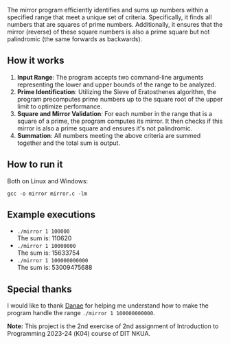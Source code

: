 The mirror program efficiently identifies and sums up numbers within a specified range that meet a unique set of criteria. Specifically, it finds all numbers that are squares of prime numbers. Additionally, it ensures that the mirror (reverse) of these square numbers is also a prime square but not palindromic (the same forwards as backwards).

## How it works

1. **Input Range**: The program accepts two command-line arguments representing the lower and upper bounds of the range to be analyzed.
2. **Prime Identification**: Utilizing the Sieve of Eratosthenes algorithm, the program precomputes prime numbers up to the square root of the upper limit to optimize performance.
3. **Square and Mirror Validation**: For each number in the range that is a square of a prime, the program computes its mirror. It then checks if this mirror is also a prime square and ensures it's not palindromic.
4. **Summation**: All numbers meeting the above criteria are summed together and the total sum is output.

## How to run it

Both on Linux and Windows: 

`gcc -o mirror mirror.c -lm`

## Example executions

- `./mirror 1 100000`<br>
The sum is: 110620
- `./mirror 1 10000000`<br>
The sum is: 15633754
- `./mirror 1 100000000000`<br>
The sum is: 53009475688

## Special thanks

I would like to thank [Danae](https://github.com/danaemav) for helping me understand how to make the program handle the range `./mirror 1 100000000000`.

**Note:** This project is the 2nd exercise of 2nd assignment of Introduction to Programming 2023-24 (Κ04) course of DIT NKUA.